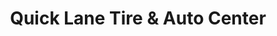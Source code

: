 ---
title: "Quick Lane Tire & Auto Center"
url: /brownwood/quick-lane-tire-und-auto-center/
shop: Autowerkstatt
---